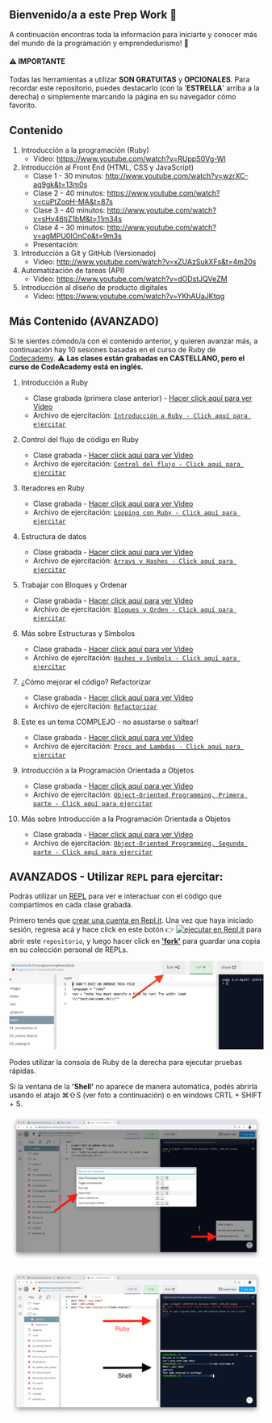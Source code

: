 ## Bienvenido/a a este Prep Work 💪

A continuación encontras toda la información para iniciarte y conocer más del mundo de la programación y emprendedurismo! 🎉

#### ⚠️ IMPORTANTE
Todas las herramientas a utilizar **SON GRATUITAS** y **OPCIONALES**.
Para recordar este repositorio, puedes destacarlo (con la '**ESTRELLA**' arriba a la derecha) o simplemente marcando la página en su navegador cómo favorito.


## Contenido
  1. Introducción a la programación (Ruby)
      - Video: https://www.youtube.com/watch?v=RUppS0Vg-WI
  2. Introducción al Front End (HTML, CSS y JavaScript)
      - Clase 1 - 30 minutos: http://www.youtube.com/watch?v=wzrXC-aq9gk&t=13m0s
      - Clase 2 - 40 minutos: https://www.youtube.com/watch?v=cuPtZoqH-MA&t=87s
      - Clase 3 - 40 minutos: http://www.youtube.com/watch?v=sHv46tjZ1bM&t=11m34s
      - Clase 4 - 30 minutos: http://www.youtube.com/watch?v=agMPU0IOnCo&t=9m3s
      - Presentación:
  3. Introducción a Git y GitHub (Versionado)
      - Video: http://www.youtube.com/watch?v=xZUAzSukXFs&t=4m20s
  4. Automatización de tareas (API)
      - Video: https://www.youtube.com/watch?v=dODstJQVeZM
  5. Introducción al diseño de producto digitales
      - Video: https://www.youtube.com/watch?v=YKhAUaJKtqg


## Más Contenido (AVANZADO)

Si te sientes cómodo/a con el contenido anterior, y quieren avanzar más, a continuación hay 10 sesiones basadas en el curso de Ruby de [Codecademy](https://www.codecademy.com/learn/learn-ruby).
⚠️ **Las clases están grabadas en CASTELLANO, pero el curso de CodeAcademy está en inglés.**

1. Introducción a Ruby
    - Clase grabada (primera clase anterior) - [Hacer click aquí para ver Video](https://www.youtube.com/watch?v=RUppS0Vg-WI)
    - Archivo de ejercitación: [`Introducción a Ruby - Click aquí para ejercitar`](https://replit.com/@sbuffosempe/prepwork-talento-digital)

2. Control del flujo de código en Ruby
    - Clase grabada - [Hacer click aquí para ver Video](https://www.youtube.com/watch?v=W9Sue0YxPCg)
    - Archivo de ejercitación: [`Control del flujo - Click aquí para ejercitar`](https://replit.com/@sbuffosempe/prepwork-talento-digital)

3. Iteradores en Ruby
    - Clase grabada - [Hacer click aquí para ver Video](https://www.youtube.com/watch?v=E5aCG0VIt3M)
    - Archivo de ejercitación: [`Looping con Ruby - Click aquí para ejercitar`](https://replit.com/@sbuffosempe/prepwork-talento-digital)

4. Estructura de datos
    - Clase grabada - [Hacer click aquí para ver Video](https://www.youtube.com/watch?v=N9cNErAeC5c)
    - Archivo de ejercitación: [`Arrays y Hashes - Click aquí para ejercitar`](https://replit.com/@sbuffosempe/prepwork-talento-digital)

5. Trabajar con Bloques y Ordenar
    - Clase grabada - [Hacer click aquí para ver Video](https://www.youtube.com/watch?v=UQTsuHhOpNY)
    - Archivo de ejercitación: [`Bloques y Orden - Click aquí para ejercitar`](https://replit.com/@sbuffosempe/prepwork-talento-digital)

6. Más sobre Estructuras y Símbolos
    - Clase grabada - [Hacer click aquí para ver Video](https://www.youtube.com/watch?v=UQTsuHhOpNY)
    - Archivo de ejercitación: [`Hashes y Symbols - Click aquí para ejercitar`](https://replit.com/@sbuffosempe/prepwork-talento-digital)

7. ¿Cómo mejorar el código? Refactorizar
    - Clase grabada - [Hacer click aquí para ver Video](https://www.youtube.com/watch?v=4gF1K2y78x8)
    - Archivo de ejercitación: [`Refactorizar`](https://replit.com/@sbuffosempe/prepwork-talento-digital)

8. Este es un tema COMPLEJO - no asustarse o saltear!
    - Clase grabada - [Hacer click aquí para ver Video](https://www.youtube.com/watch?v=a83sZAnoxgA)
    - Archivo de ejercitación: [`Procs and Lambdas - Click aquí para ejercitar`](https://replit.com/@sbuffosempe/prepwork-talento-digital)

9. Introducción a la Programación Orientada a Objetos
    - Clase grabada - [Hacer click aquí para ver Video](https://www.youtube.com/watch?v=iEAgKrI8Fq4)
    - Archivo de ejercitación: [`Object-Oriented Programming, Primera parte - Click aquí para ejercitar`](https://replit.com/@sbuffosempe/prepwork-talento-digital)

10. Más sobre Introducción a la Programación Orientada a Objetos
    - Clase grabada - [Hacer click aquí para ver Video](https://youtu.be/5GYzxfRaYx4)
    - Archivo de ejercitación: [`Object-Oriented Programming, Segunda parte - Click aquí para ejercitar`](https://replit.com/@sbuffosempe/prepwork-talento-digital)


## AVANZADOS - Utilizar `REPL` para ejercitar:

Podrás utilizar un [REPL](https://en.wikipedia.org/wiki/Read%E2%80%93eval%E2%80%93print_loop) para ver e interactuar con el código que compartimos en cada clase grabada.

Primero tenés que [crear una cuenta en Repl.it](https://repl.it/signup). Una vez que haya iniciado sesión, regresa acá y hace click en este botón 👉 [![ejecutar en Repl.it](https://repl.it/badge/github/lewagonlisbon/programming4everyone)](https://repl.it/@SebastianBuffo/prepwork-talento-digital) para abrir este `repositorio`, y luego hacer click en [**'fork'**]() para guardar una copia en su colección personal de REPLs.

![](https://github.com/sbuffose/prepwork-talento-digital/raw/master/images/repl1.png)


Podes utilizar la consola de Ruby de la derecha para ejecutar pruebas rápidas.

Si la ventana de la **'Shell'** no aparece de manera automática, podés abrirla usando el atajo ⌘⇧S (ver foto a continuación) o en windows CRTL + SHIFT + S.

![](https://github.com/sbuffose/prepwork-talento-digital/raw/master/images/repl2.png)

![](https://github.com/sbuffose/prepwork-talento-digital/raw/master/images/repl3.png)
